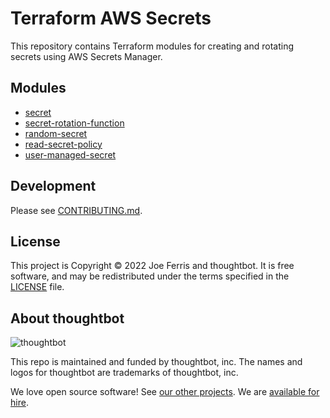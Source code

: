 # Terraform AWS Secrets

This repository contains Terraform modules for creating and rotating secrets
using AWS Secrets Manager.

## Modules

* [secret](./secret/README.md)
* [secret-rotation-function](./secret-rotation-function/README.md)
* [random-secret](./random-secret/README.md)
* [read-secret-policy](./read-secret-policy/README.md)
* [user-managed-secret](./user-managed-secret/README.md)

## Development

Please see [CONTRIBUTING.md](./CONTRIBUTING.md).

## License

This project is Copyright © 2022 Joe Ferris and thoughtbot. It is free
software, and may be redistributed under the terms specified in the [LICENSE]
file.

[LICENSE]: ./LICENSE

<!-- START /templates/footer.md -->
## About thoughtbot

![thoughtbot](https://thoughtbot.com/thoughtbot-logo-for-readmes.svg)

This repo is maintained and funded by thoughtbot, inc.
The names and logos for thoughtbot are trademarks of thoughtbot, inc.

We love open source software!
See [our other projects][community].
We are [available for hire][hire].

[community]: https://thoughtbot.com/community?utm_source=github
[hire]: https://thoughtbot.com/hire-us?utm_source=github


<!-- END /templates/footer.md -->
